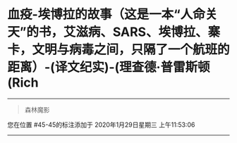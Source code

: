 # 血疫-埃博拉的故事（这是一本“人命关天”的书，艾滋病、SARS、埃博拉、寨卡，文明与病毒之间，只隔了一个航班的距离）-(译文纪实)-(理查德·普雷斯顿(Rich

---

> 森林魔影

您在位置 #45-45的标注添加于 2020年1月29日星期三 上午11:53:06

---


